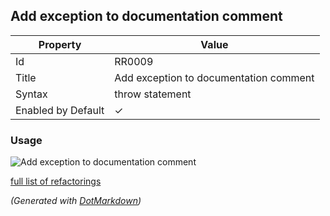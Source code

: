 ## Add exception to documentation comment

| Property           | Value                                  |
| ------------------ | -------------------------------------- |
| Id                 | RR0009                                 |
| Title              | Add exception to documentation comment |
| Syntax             | throw statement                        |
| Enabled by Default | &#x2713;                               |

### Usage

![Add exception to documentation comment](../../images/refactorings/AddExceptionToDocumentationComment.png)

[full list of refactorings](Refactorings.md)

*\(Generated with [DotMarkdown](http://github.com/JosefPihrt/DotMarkdown)\)*